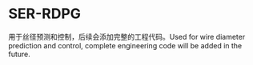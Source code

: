 # SER-RDPG
用于丝径预测和控制，后续会添加完整的工程代码。Used for wire diameter prediction and control, complete engineering code will be added in the future.
